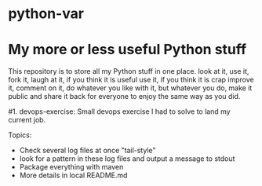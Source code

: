 # python-var
My more or less useful Python stuff
=========================================
This repository is to store all my Python stuff in one place. look at it, use it, fork it, laugh at it,
if you think it is useful use it, if you think it is crap improve it, comment on it, do whatever you like 
with it, but whatever you do, make it public and share it back for everyone to enjoy the same way as you did. 

#1. devops-exercise: Small devops exercise I had to solve to land my current job. 

Topics: 
- Check several log files at once "tail-style"
- look for a pattern in these log files and output a message to stdout
- Package everything with maven
- More details in local README.md
